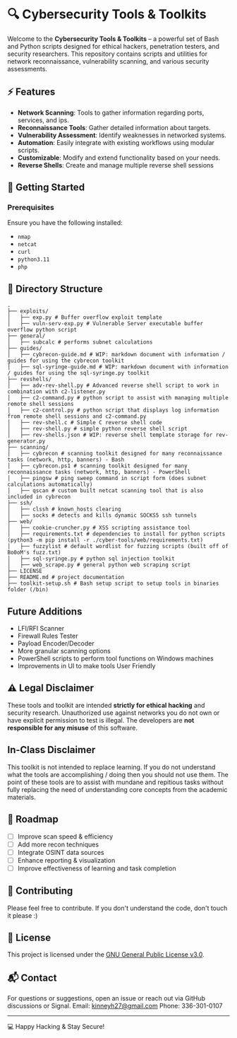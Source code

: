 # 🔍 Cybersecurity Tools & Toolkits

Welcome to the **Cybersecurity Tools & Toolkits** – a powerful set of Bash and Python scripts designed for ethical hackers, penetration testers, and security researchers. This repository contains scripts and utilities for network reconnaissance, vulnerability scanning, and various security assessments.

## ⚡ Features
- **Network Scanning**: Tools to gather information regarding ports, services, and ips.
- **Reconnaissance Tools**: Gather detailed information about targets.
- **Vulnerability Assessment**: Identify weaknesses in networked systems.
- **Automation**: Easily integrate with existing workflows using modular scripts.
- **Customizable**: Modify and extend functionality based on your needs.
- **Reverse Shells**: Create and manage multiple reverse shell sessions

## 🚀 Getting Started
### Prerequisites
Ensure you have the following installed:
- `nmap`
- `netcat`
- `curl`
- `python3.11`
- `php`

## 📁 Directory Structure
```
.
├── exploits/
│   ├── exp.py # Buffer overflow exploit template
│   ├── vuln-serv-exp.py # Vulnerable Server executable buffer overflow python script
├── general/ 
│   ├── subcalc # performs subnet calculations
├── guides/
│   ├── cybrecon-guide.md # WIP: markdown document with information / guides for using the cybrecon toolkit
│   ├── sql-syringe-guide.md # WIP: markdown document with information / guides for using the sql-syringe.py toolkit
├── revshells/
│   ├── adv-rev-shell.py # Advanced reverse shell script to work in combination with c2-listener.py
│   ├── c2-command.py # python script to assist with managing multiple remote shell sessions
│   ├── c2-control.py # python script that displays log information from remote shell sessions and c2-command.py
│   ├── rev-shell.c # Simple C reverse shell code
│   ├── rev-shell.py # simple python reverse shell script
│   ├── rev-shells.json # WIP: reverse shell template storage for rev-generator.py
├── scanning/
│   ├── cybrecon # scanning toolkit designed for many reconnaissance tasks (network, http, banners) - Bash
│   ├── cybrecon.ps1 # scanning toolkit designed for many reconnaissance tasks (network, http, banners) - PowerShell
│   ├── pingsw # ping sweep command in script form (does subnet calculations automatically)
│   ├── qscan # custom built netcat scanning tool that is also included in cybrecon
├── ssh/ 
│   ├── clssh # known_hosts clearing
│   ├── socks # detects and kills dynamic SOCKS5 ssh tunnels
├── web/ 
│   ├── cookie-cruncher.py # XSS scripting assistance tool
│   ├── requirements.txt # dependencies to install for python scripts (python3 -m pip install -r ./cyber-tools/web/requirements.txt)
│   ├── fuzzylist # default wordlist for fuzzing scripts (built off of Bo0oM's fuzz.txt)
│   ├── sql-syringe.py # python sql injection toolkit
│   ├── web_scrape.py # general python web scraping script
├── LICENSE
├── README.md # project documentation
├── toolkit-setup.sh # Bash setup script to setup tools in binaries folder (/bin)
```

## Future Additions
- LFI/RFI Scanner
- Firewall Rules Tester
- Payload Encoder/Decoder
- More granular scanning options
- PowerShell scripts to perform tool functions on Windows machines
- Improvements in UI to make tools User Friendly

## ⚠️ Legal Disclaimer
These tools and toolkit are intended **strictly for ethical hacking** and security research. Unauthorized use against networks you do not own or have explicit permission to test is illegal. The developers are **not responsible for any misuse** of this software.

## In-Class Disclaimer
This toolkit is not intended to replace learning. If you do not understand what the tools are accomplishing / doing then you should not use them.
The point of these tools are to assist with mundane and repitious tasks without fully replacing the need of understanding core concepts from the academic materials.

## 🎯 Roadmap
- [ ] Improve scan speed & efficiency
- [ ] Add more recon techniques
- [ ] Integrate OSINT data sources
- [ ] Enhance reporting & visualization
- [ ] Improve effectiveness of learning and task completion

## 🤝 Contributing
Please feel free to contribute. If you don't understand the code, don't touch it please :)

## 📜 License
This project is licensed under the [GNU General Public License v3.0](LICENSE).

## 📬 Contact
For questions or suggestions, open an issue or reach out via GitHub discussions or Signal.
Email: kinneyh27@gmail.com
Phone: 336-301-0107

---
💻 Happy Hacking & Stay Secure!

